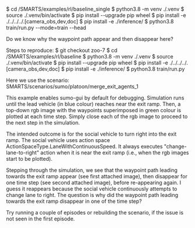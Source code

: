 $ cd <path>/SMARTS/examples/rl/baseline_single
$ python3.8 -m venv ./.venv
$ source ./.venv/bin/activate
$ pip install --upgrade pip wheel
$ pip install -e ./../../../.[camera_obs,dev,doc]
$ pip install -e ./inference/
$ python3.8 train/run.py --mode=train --head




Do we know why the waypoint path appear and then disappear here?

Steps to reproduce:
$ git checkout zoo-7
$ cd <path>/SMARTS/examples/rl/baseline
$ python3.8 -m venv ./.venv
$ source ./.venv/bin/activate
$ pip install --upgrade pip wheel
$ pip install -e ./../../../.[camera_obs,dev,doc]
$ pip install -e ./inference/
$ python3.8 train/run.py

Here we use the scenario: SMARTS/scenarios/sumo/platoon/merge_exit_agents_1

This example enables sumo-gui by default for debugging. Simulation runs until the lead vehicle (in blue colour) reaches near the exit ramp. Then, a top-down rgb image with the waypoints superimposed in green colour is plotted at each time step. Simply close each of the rgb image to proceed to the next step in the simulation.

The intended outcome is for the social vehicle to turn right into the exit ramp. The social vehicle uses action space ActionSpaceType.LaneWithContinuousSpeed. It always executes "change-lane-to-right" action when it is near the exit ramp (i.e., when the rgb images start to be plotted).

Stepping through the simulation, we see that the waypoint path leading towards the exit ramp appear (see first attached image), then disappear for one time step (see second attached image), before re-appearing again. I guess it reappears because the social vehicle continuously attempts to change lane to right. The question is why did the waypoint path leading towards the exit ramp disappear in one of the time step?

Try running a couple of episodes or rebuilding the scenario, if the issue is not seen in the first episode.